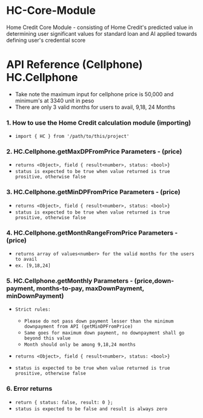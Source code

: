 # HC-Core-Module

Home Credit Core Module - consisting of Home Credit's predicted value in determining user significant values for standard loan and AI applied towards defining user's credential score

# API Reference (Cellphone) HC.Cellphone

- Take note the maximum input for cellphone price is 50,000 and minimum's at 3340 unit in peso
- There are only 3 valid months for users to avail, 9,18, 24 Months

### 1. How to use the Home Credit calculation module (importing)

- `import { HC } from '/path/to/this/project'`

### 2. HC.Cellphone.getMaxDPFromPrice <async> Parameters - (price<number>)

- `returns <Object>, field { result<number>, status: <bool>}`
- `status is expected to be true when value returned is true prositive, otherwise false`

### 3. HC.Cellphone.getMinDPFromPrice <async> Parameters - (price<number>)

- `returns <Object>, field { result<number>, status: <bool>}`
- `status is expected to be true when value returned is true prositive, otherwise false`

### 4. HC.Cellphone.getMonthRangeFromPrice <sync> Parameters - (price<number>)

- `returns array of values<number> for the valid months for the users to avail`
- `ex. [9,18,24]`

### 5. HC.Cellphone.getMonthly <sync> Parameters - (price<number>,down-payment<number>, months-to-pay<number>, maxDownPayment<number>, minDownPayment<number>)

- `Strict rules:`

  - `Please do not pass down payment lesser than the minimum downpayment from API (getMinDPFromPrice)`
  - `Same goes for maximum down payment, no downpayment shall go beyond this value`
  - `Month should only be among 9,18,24 months`

- `returns <Object>, field { result<number>, status: <bool>}`
- `status is expected to be true when value returned is true prositive, otherwise false`

### 6. Error returns

- `return { status: false, result: 0 };`
- `status is expected to be false and result is always zero`
